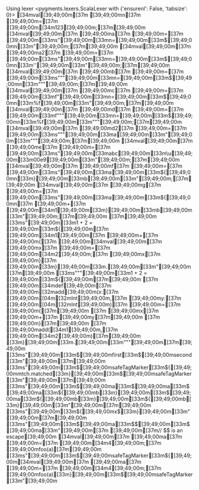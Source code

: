 Using lexer <pygments.lexers.ScalaLexer with {'ensurenl': False, 'tabsize': 0}>
[34mval[39;49;00m[37m [39;49;00mn[37m [39;49;00m=[37m [39;49;00m[34m123[39;49;00m;[37m[39;49;00m
[34mval[39;49;00m[37m [39;49;00ma[37m [39;49;00m=[37m [39;49;00m[33ms"[39;49;00m[33mn=[39;49;00m[33m$[39;49;00mn[33m"[39;49;00m;[37m[39;49;00m
[34mval[39;49;00m[37m [39;49;00ma2[37m [39;49;00m=[37m [39;49;00m[33ms"[39;49;00m[33mn=[39;49;00m[33m$[39;49;00mn[33m''[39;49;00m[33m"[39;49;00m;[37m[39;49;00m
[34mval[39;49;00m[37m [39;49;00mb[37m [39;49;00m=[37m [39;49;00m[33ms"""[39;49;00m[33mn=[39;49;00m[33m$[39;49;00mn[33m"""[39;49;00m;[37m[39;49;00m
[34mval[39;49;00m[37m [39;49;00mc[37m [39;49;00m=[37m [39;49;00m[33mf"[39;49;00m[33mn=[39;49;00m[33m$[39;49;00mn[33m%f[39;49;00m[33m"[39;49;00m;[37m[39;49;00m
[34mval[39;49;00m[37m [39;49;00md[37m [39;49;00m=[37m [39;49;00m[33mf"""[39;49;00m[33mn=[39;49;00m[33m$[39;49;00mn[33m%f[39;49;00m[33m"""[39;49;00m;[37m[39;49;00m
[34mval[39;49;00m[37m [39;49;00md2[37m [39;49;00m=[37m [39;49;00m[33ms"""[39;49;00m[33ma[39;49;00m[33m"[39;49;00m[33m"""[39;49;00m;[37m[39;49;00m
[34mval[39;49;00m[37m [39;49;00me[37m [39;49;00m=[37m [39;49;00m[33ms"[39;49;00m[33mabc[39;49;00m[33m\u[39;49;00m[33m00e9[39;49;00m[33m"[39;49;00m;[37m[39;49;00m
[34mval[39;49;00m[37m [39;49;00mf[37m [39;49;00m=[37m [39;49;00m[33ms"[39;49;00m[33ma[39;49;00m[33m${[39;49;00mn[33m}[39;49;00m[33mb[39;49;00m[33m"[39;49;00m;[37m[39;49;00m
[34mval[39;49;00m[37m [39;49;00mg[37m [39;49;00m=[37m [39;49;00m[33ms"[39;49;00m[33ma[39;49;00m[33m${[39;49;00mn[37m [39;49;00m+[37m [39;49;00m[34m1[39;49;00m[33m}[39;49;00m[33mb[39;49;00m[33m"[39;49;00m;[37m[39;49;00m
[37m[39;49;00m
[33ms"[39;49;00m[33m1 + 2 = [39;49;00m[33m${[39;49;00m[37m [39;49;00m[34m1[39;49;00m[37m [39;49;00m+[37m [39;49;00m{[37m [39;49;00m[34mval[39;49;00m[37m [39;49;00mx[37m [39;49;00m=[37m [39;49;00m[34m2[39;49;00m;[37m [39;49;00mx[37m [39;49;00m}[37m [39;49;00m[33m}[39;49;00m[33m.[39;49;00m[33m"[39;49;00m[37m[39;49;00m
[33ms"""[39;49;00m[33m1 + 2 = [39;49;00m[33m${[39;49;00m[37m[39;49;00m
[37m  [39;49;00m[34mdef[39;49;00m[37m [39;49;00m[32madd[39;49;00m(x:[37m [39;49;00m[04m[32mInt[39;49;00m,[37m [39;49;00my:[37m [39;49;00m[04m[32mInt[39;49;00m)[37m [39;49;00m=[37m [39;49;00m{[37m[39;49;00m
[37m    [39;49;00mx[37m [39;49;00m+[37m [39;49;00my[37m[39;49;00m
[37m  [39;49;00m}[37m[39;49;00m
[37m  [39;49;00madd([34m1[39;49;00m,[37m [39;49;00m[34m2[39;49;00m)[37m[39;49;00m
[33m}[39;49;00m[33m.[39;49;00m[33m"""[39;49;00m[37m[39;49;00m
[33ms"[39;49;00m[33m$[39;49;00mfirst[33m$[39;49;00msecond[33m"[39;49;00m[37m[39;49;00m
[33ms"[39;49;00m[33m$[39;49;00msafeTagMarker[33m${[39;49;00mmtch.matched[33m}[39;49;00m[33m$[39;49;00msafeTagMarker[33m"[39;49;00m[37m[39;49;00m
[33ms"[39;49;00m[33m$[39;49;00ma[33m$[39;49;00ma[33m$[39;49;00ma[33m${[39;49;00mb[33m}[39;49;00m[33m$[39;49;00ma[33m${[39;49;00mb[33m}[39;49;00m[33m${[39;49;00mb[33m}[39;49;00m[33m"[39;49;00m[37m[39;49;00m
[33ms"[39;49;00m[33m${[39;49;00mx$[33m}[39;49;00m[33m"[39;49;00m[37m[39;49;00m
[33ms"[39;49;00m[33m$[39;49;00ma[33m$$[39;49;00m[33m$[39;49;00ma[33m"[39;49;00m[37m [39;49;00m[37m// $$ is an escape[39;49;00m
[34mval[39;49;00m[37m [39;49;00ma[37m [39;49;00m=[37m [39;49;00m[34m4[39;49;00m;[37m [39;49;00mfoo(a)[37m[39;49;00m
[33ms"[39;49;00m[33m$[39;49;00msafeTagMarker[33m${[39;49;00m[34mval[39;49;00m[37m [39;49;00ma[37m [39;49;00m=[37m [39;49;00m[34m4[39;49;00m;[37m [39;49;00mfoo(a)[33m}[39;49;00m[33m$[39;49;00msafeTagMarker[33m"[39;49;00m
